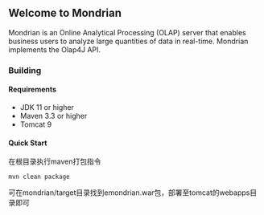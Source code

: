 ## Welcome to Mondrian
Mondrian is an Online Analytical Processing (OLAP) server that enables business users to analyze large quantities of data in real-time.  Mondrian implements the Olap4J API.
### Building
#### Requirements
* JDK 11 or higher
* Maven 3.3 or higher
* Tomcat 9 

#### Quick Start
在根目录执行maven打包指令
```
mvn clean package
```
可在mondrian/target目录找到emondrian.war包，部署至tomcat的webapps目录即可
